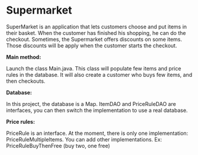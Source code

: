 # Supermarket

SuperMarket is an application that lets customers choose and put items in their basket.
When the customer has finished his shopping, he can do the checkout.
Sometimes, the Supermarket offers discounts on some items. Those discounts will be apply when the customer starts the checkout.

**Main method:**

Launch the class Main.java.
This class will populate few items and price rules in the database.
It will also create a customer who buys few items, and then checkouts.




**Database:**

In this project, the database is a Map.
ItemDAO and PriceRuleDAO are interfaces, you can then switch the implementation to use a real database.


**Price rules:**

PriceRule is an interface. At the moment, there is only one implementation: PriceRuleMultipleItems.
You can add other implementations. Ex: PriceRuleBuyThenFree (buy two, one free)

  